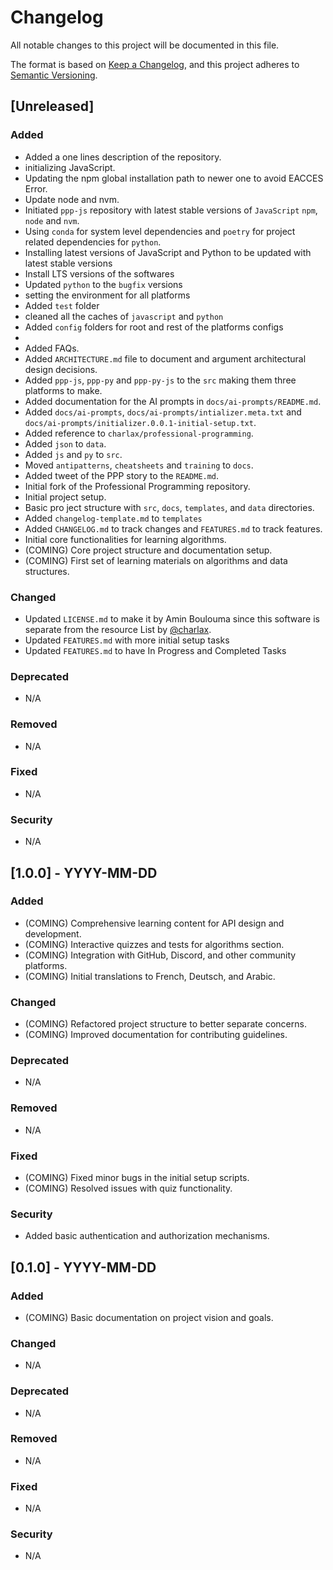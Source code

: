 # Changelog

All notable changes to this project will be documented in this file.

The format is based on [Keep a Changelog](https://keepachangelog.com/en/1.0.0/),
and this project adheres to [Semantic Versioning](https://semver.org/spec/v2.0.0.html).

## [Unreleased]

### Added
- Added a one lines description of the repository.
- initializing JavaScript.
- Updating the npm global installation path to newer one to avoid EACCES Error.
- Update node and nvm.
- Initiated `ppp-js` repository with latest stable versions of `JavaScript` `npm`, `node` and `nvm`.
- Using `conda` for system level dependencies and `poetry` for project related dependencies for `python`.
- Installing latest versions of JavaScript and Python to be updated with latest stable versions
- Install LTS versions of the softwares
- Updated `python` to the `bugfix` versions
- setting the environment for all platforms
- Added `test` folder
- cleaned all the caches of `javascript` and `python`
- Added `config` folders for root and rest of the platforms configs
- 
- Added FAQs.
- Added `ARCHITECTURE.md` file to document and argument architectural design decisions.
- Added `ppp-js`, `ppp-py` and `ppp-py-js` to the `src` making them three platforms to make.
- Added documentation for the AI prompts in `docs/ai-prompts/README.md`.
- Added `docs/ai-prompts`, `docs/ai-prompts/intializer.meta.txt` and `docs/ai-prompts/initializer.0.0.1-initial-setup.txt`.
- Added reference to `charlax/professional-programming`.
- Added `json` to `data`.
- Added `js` and `py` to `src`.
- Moved `antipatterns`, `cheatsheets` and `training` to `docs`.
- Added tweet of the PPP story to the `README.md`.
- Initial fork of the Professional Programming repository.
- Initial project setup.
- Basic pro ject structure with `src`, `docs`, `templates`, and `data` directories.
- Added `changelog-template.md` to `templates`
- Added `CHANGELOG.md` to track changes and `FEATURES.md` to track features.
- Initial core functionalities for learning algorithms.
- (COMING) Core project structure and documentation setup.
- (COMING) First set of learning materials on algorithms and data structures.

### Changed
- Updated `LICENSE.md` to make it by Amin Boulouma since this software is separate from the resource List by [@charlax](https://github.com/charlax/professional-programming).
- Updated `FEATURES.md` with more initial setup tasks
- Updated `FEATURES.md` to have In Progress and Completed Tasks

### Deprecated
- N/A

### Removed
- N/A

### Fixed
- N/A

### Security
- N/A

## [1.0.0] - YYYY-MM-DD

### Added
- (COMING) Comprehensive learning content for API design and development.
- (COMING) Interactive quizzes and tests for algorithms section.
- (COMING) Integration with GitHub, Discord, and other community platforms.
- (COMING) Initial translations to French, Deutsch, and Arabic.

### Changed
- (COMING) Refactored project structure to better separate concerns.
- (COMING) Improved documentation for contributing guidelines.

### Deprecated
- N/A

### Removed
- N/A

### Fixed
- (COMING) Fixed minor bugs in the initial setup scripts.
- (COMING) Resolved issues with quiz functionality.

### Security
- Added basic authentication and authorization mechanisms.

## [0.1.0] - YYYY-MM-DD

### Added
- (COMING) Basic documentation on project vision and goals.

### Changed
- N/A

### Deprecated
- N/A

### Removed
- N/A

### Fixed
- N/A

### Security
- N/A
